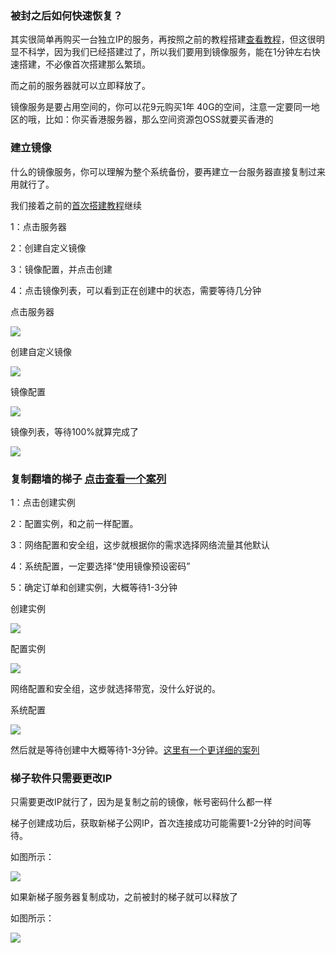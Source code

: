 ### 被封之后如何快速恢复？

其实很简单再购买一台独立IP的服务，再按照之前的教程搭建[查看教程](./ALIYUN.md)，但这很明显不科学，因为我们已经搭建过了，所以我们要用到镜像服务，能在1分钟左右快速搭建，不必像首次搭建那么繁琐。

而之前的服务器就可以立即释放了。

镜像服务是要占用空间的，你可以花9元购买1年 40G的空间，注意一定要同一地区的哦，比如：你买香港服务器，那么空间资源包OSS就要买香港的

### 建立镜像

什么的镜像服务，你可以理解为整个系统备份，要再建立一台服务器直接复制过来用就行了。

我们接着之前的[首次搭建教程](./ALIYUN.md)继续

1：点击服务器

2：创建自定义镜像

3：镜像配置，并点击创建

4：点击镜像列表，可以看到正在创建中的状态，需要等待几分钟

点击服务器

![](./img/aliyun/41.jpg)

创建自定义镜像

![](./img/aliyun/42.jpg)

镜像配置

![](./img/aliyun/43.jpg)

镜像列表，等待100%就算完成了

![](./img/aliyun/44.jpg)

### 复制翻墙的梯子 [点击查看一个案列](./ALIYUN_COPY.md)

1：点击创建实例

2：配置实例，和之前一样配置。

3：网络配置和安全组，这步就根据你的需求选择网络流量其他默认

4：系统配置，一定要选择“使用镜像预设密码”

5：确定订单和创建实例，大概等待1-3分钟

创建实例

![](./img/aliyun/45.jpg)

配置实例

![](./img/aliyun/47.jpg)

网络配置和安全组，这步就选择带宽，没什么好说的。

系统配置

![](./img/aliyun/46.jpg)

然后就是等待创建中大概等待1-3分钟。[这里有一个更详细的案列](./ALIYUN_COPY.md)

### 梯子软件只需要更改IP

只需要更改IP就行了，因为是复制之前的镜像，帐号密码什么都一样

梯子创建成功后，获取新梯子公网IP，首次连接成功可能需要1-2分钟的时间等待。

如图所示：

![](./img/aliyun/48.jpg)

如果新梯子服务器复制成功，之前被封的梯子就可以释放了

如图所示：

![](./img/aliyun/49.jpg)











